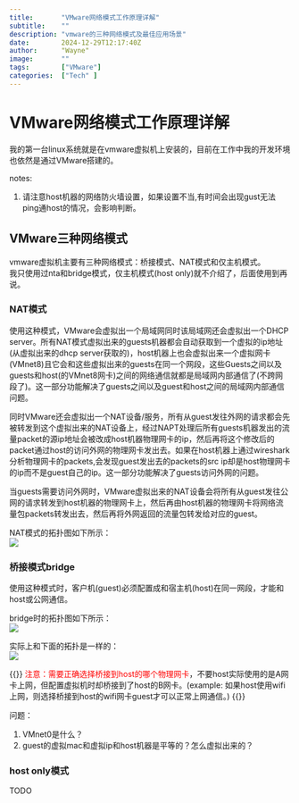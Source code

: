 ```yaml
---
title:       "VMware网络模式工作原理详解"
subtitle:    ""
description: "vmware的三种网络模式及最佳应用场景"
date:        2024-12-29T12:17:40Z
author:      "Wayne"
image:       ""
tags:        ["VMware"]
categories:  ["Tech" ]
---
```


# VMware网络模式工作原理详解

我的第一台linux系统就是在vmware虚拟机上安装的，目前在工作中我的开发环境也依然是通过VMware搭建的。

notes:  
1. 请注意host机器的网络防火墙设置，如果设置不当,有时间会出现gust无法ping通host的情况，会影响判断。

## VMware三种网络模式

vmware虚拟机主要有三种网络模式：桥接模式、NAT模式和仅主机模式。  
我只使用过nta和bridge模式，仅主机模式(host only)就不介绍了，后面使用到再说。

### NAT模式

使用这种模式，VMware会虚拟出一个局域网同时该局域网还会虚拟出一个DHCP server。所有NAT模式虚拟出来的guests机器都会自动获取到一个虚拟的ip地址(从虚拟出来的dhcp server获取的)，host机器上也会虚拟出来一个虚拟网卡(VMnet8)且它会和这些虚拟出来的guests在同一个网段，这些Guests之间以及guests和host(的VMnet8网卡)之间的网络通信就都是局域网内部通信了(不跨网段了)。这一部分功能解决了guests之间以及guest和host之间的局域网内部通信问题。  

同时VMware还会虚拟出一个NAT设备/服务，所有从guest发往外网的请求都会先被转发到这个虚拟出来的NAT设备上，经过NAPT处理后所有guests机器发出的流量packet的源ip地址会被改成host机器物理网卡的ip，然后再将这个修改后的packet通过host的访问外网的物理网卡发出去。如果在host机器上通过wireshark分析物理网卡的packets,会发现guest发出去的packets的src ip却是host物理网卡的ip而不是guest自己的ip。这一部分功能解决了guests访问外网的问题。  

当guests需要访问外网时，VMware虚拟出来的NAT设备会将所有从guest发往公网的请求转发到host机器的物理网卡上，然后再由host机器的物理网卡将网络流量包packets转发出去，然后再将外网返回的流量包转发给对应的guest。 

NAT模式的拓扑图如下所示：  
![](/img/VMware-nat-1.png)  

### 桥接模式bridge

使用这种模式时，客户机(guest)必须配置成和宿主机(host)在同一网段，才能和host或公网通信。

bridge时的拓扑图如下所示：  
![](/img/VMware-bridge-1.png)  

实际上和下面的拓扑是一样的：    
![](/img/VMware-bridge-2.png)   

{{<rawhtml>}}
<span style="color:red;">注意：需要正确选择桥接到host的哪个物理网卡</span>，不要host实际使用的是A网卡上网，但配置虚拟机时却桥接到了host的B网卡。(example: 如果host使用wifi上网，则选择桥接到host的wifi网卡guest才可以正常上网通信。)
{{</rawhtml>}}

问题：  
1. VMnet0是什么？
2. guest的虚拟mac和虚拟ip和host机器是平等的？怎么虚拟出来的？  

### host only模式

TODO